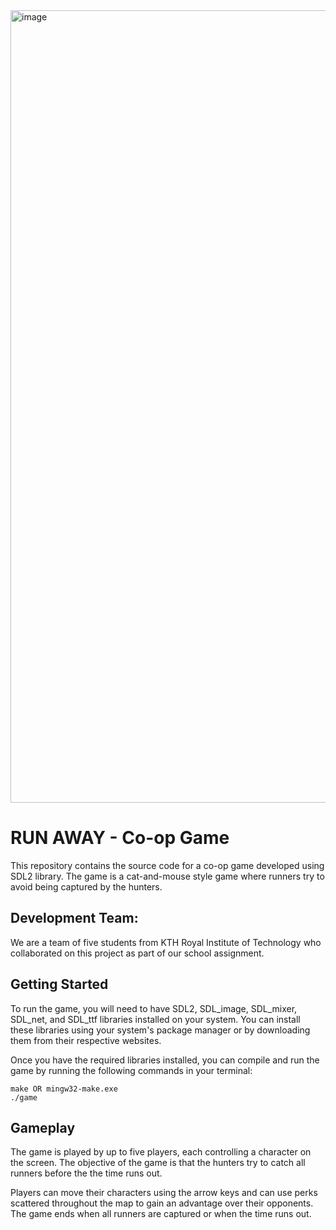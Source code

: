 <img width="1268" alt="image" src="https://github.com/Saman-Dev/Run-Away/blob/main/resources/PreviewImage.png">


# RUN AWAY - Co-op Game

This repository contains the source code for a co-op game developed using SDL2 library. The game is a cat-and-mouse style game where runners try to avoid being captured by the hunters.


## Development Team:

We are a team of five students from KTH Royal Institute of Technology who collaborated on this project as part of our school assignment.


## Getting Started

To run the game, you will need to have SDL2, SDL_image, SDL_mixer, SDL_net, and SDL_ttf libraries installed on your system. You can install these libraries using your system's package manager or by downloading them from their respective websites.

Once you have the required libraries installed, you can compile and run the game by running the following commands in your terminal:

```
make OR mingw32-make.exe 
./game
```


## Gameplay

The game is played by up to five players, each controlling a character on the screen. The objective of the game is that the hunters try to catch all runners before the the time runs out.

Players can move their characters using the arrow keys and can use perks scattered throughout the map to gain an advantage over their opponents. The game ends when all runners are captured or when the time runs out.
